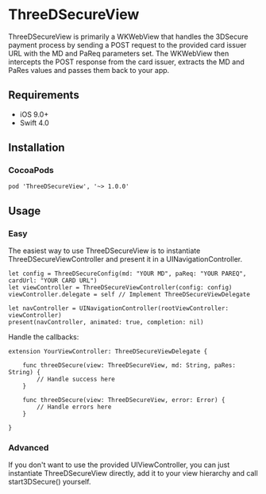 # ThreeDSecureView

ThreeDSecureView is primarily a WKWebView that handles the 3DSecure payment process by sending a POST request to the provided card issuer URL with the MD and PaReq parameters set. The WKWebView then intercepts the POST response from the card issuer, extracts the MD and PaRes values and passes them back to your app.

## Requirements

 - iOS 9.0+
 - Swift 4.0

## Installation

### CocoaPods

    pod 'ThreeDSecureView', '~> 1.0.0'

## Usage

### Easy

The easiest way to use ThreeDSecureView is to instantiate ThreeDSecureViewController and present it in a UINavigationController.

    let config = ThreeDSecureConfig(md: "YOUR MD", paReq: "YOUR PAREQ", cardUrl: "YOUR CARD URL")
    let viewController = ThreeDSecureViewController(config: config)
    viewController.delegate = self // Implement ThreeDSecureViewDelegate

    let navController = UINavigationController(rootViewController: viewController)
    present(navController, animated: true, completion: nil)

Handle the callbacks:

    extension YourViewController: ThreeDSecureViewDelegate {

        func threeDSecure(view: ThreeDSecureView, md: String, paRes: String) {
            // Handle success here
        }

        func threeDSecure(view: ThreeDSecureView, error: Error) {
            // Handle errors here
        }

    }

### Advanced

If you don't want to use the provided UIViewController, you can just instantiate ThreeDSecureView directly, add it to your view hierarchy and call start3DSecure() yourself.
